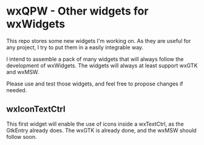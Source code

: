 # wxQPW - Other widgets for wxWidgets

This repo stores some new widgets I'm working on. As they are useful for any project, I try to put them in a easily integrable way.

I intend to assemble a pack of many widgets that will always follow the development of wxWidgets. The widgets will always at least support wxGTK and wxMSW.

Please use and test those widgets, and feel free to propose changes if needed.

## wxIconTextCtrl
This first widget will enable the use of icons inside a wxTextCtrl, as the GtkEntry already does. The wxGTK is already done, and the wxMSW should follow soon.
